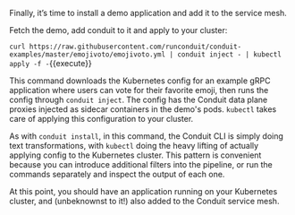 Finally, it’s time to install a demo application and add it to the service mesh.

Fetch the demo, add conduit to it and apply to your cluster:

`curl https://raw.githubusercontent.com/runconduit/conduit-examples/master/emojivoto/emojivoto.yml | conduit inject - | kubectl apply -f -`{{execute}}

This command downloads the Kubernetes config for an example gRPC application where users can vote for their favorite emoji, then runs the config through `conduit inject`. The config has the Conduit data plane proxies injected as sidecar containers in the demo's pods. `kubectl` takes care of applying this configuration to your cluster.

As with `conduit install`, in this command, the Conduit CLI is simply doing text transformations, with `kubectl` doing the heavy lifting of actually applying config to the Kubernetes cluster. This pattern is convenient because you can introduce additional filters into the pipeline, or run the commands separately and inspect the output of each one.

At this point, you should have an application running on your Kubernetes cluster, and (unbeknownst to it!) also added to the Conduit service mesh.
